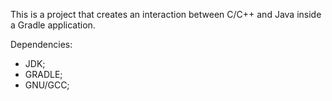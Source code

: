 This is a project that creates an interaction between C/C++ and Java inside a Gradle application.

Dependencies:
- JDK;
- GRADLE;
- GNU/GCC;